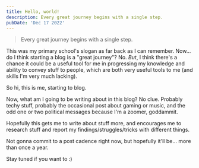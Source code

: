 ```yaml
---
title: Hello, world!
description: Every great journey begins with a single step.
pubDate: 'Dec 17 2022'
---
```


> Every great journey begins with a single step.

This was my primary school's slogan as far back as I can remember. Now... do I
think starting a blog is a "great journey"? No. _But_, I think there's a chance
it could be a useful tool for me in progressing my knowledge and ability to
convey stuff to people, which are both very useful tools to me (and skills I'm
very much lacking).

So hi, this is me, starting to blog.

Now, what am I going to be writing about in this blog? No clue. Probably techy
stuff, probably the occasional post about gaming or music, and the odd one or
two political messages because I'm a zoomer, goddammit.

Hopefully this gets me to write about stuff more, and encourages me to research
stuff and report my findings/struggles/tricks with different things.

Not gonna commit to a post cadence right now, but hopefully it'll be... more
than once a year.

Stay tuned if you want to :)
